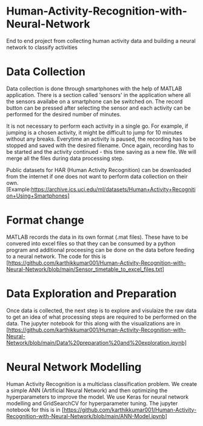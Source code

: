 # Human-Activity-Recognition-with-Neural-Network
End to end project from collecting human activity data and building a neural network to classify activities

# Data Collection
Data collection is done through smartphones with the help of MATLAB application.
There is a section called 'sensors' in the application where all the sensors availabe on a smartphone can be switched on.
The record button can be pressed after selecting the sensor and each activity can be performed for the desired number of minutes.

It is not necessary to perform each activity in a single go. 
For example, if jumping is a chosen activity, it might be difficult to jump for 10 minutes without any breaks.
Everytime an activity is paused, the recording has to be stopped and saved with the desired filename. 
Once again, recording has to be started and the activity continued - this time saving as a new file. 
We will merge all the files during data processing step.

Public datasets for HAR (Human Activity Recognition) can be downloaded from the internet if one does not want to perform data collection on their own.
[Example:https://archive.ics.uci.edu/ml/datasets/Human+Activity+Recognition+Using+Smartphones]

# Format change
MATLAB records the data in its own format (.mat files). 
These have to be convered into excel files so that they can be consumed by a python program and additional proceesing can be done on the data before feeding to a neural network.
The code for this is [https://github.com/karthikkumar001/Human-Activity-Recognition-with-Neural-Network/blob/main/Sensor_timetable_to_excel_files.txt]


# Data Exploration and Preparation
Once data is collected, the next step is to explore and visulaize the raw data to get an idea of what processing steps are required to be performed on the data.
The jupyter notebook for this along with the visualizations are in [https://github.com/karthikkumar001/Human-Activity-Recognition-with-Neural-Network/blob/main/Data%20preparation%20and%20exploration.ipynb]

# Neural Network Modelling
Human Activity Recognition is a multiclass classification problem.
We create a simple ANN (Artificial Neural Network) and then optimizing the hyperparameters to improve the model.
We use Keras for neural network modelling and GridSearchCV for hyperparameter tuning.
The jupyter notebook for this is in [https://github.com/karthikkumar001/Human-Activity-Recognition-with-Neural-Network/blob/main/ANN-Model.ipynb]

